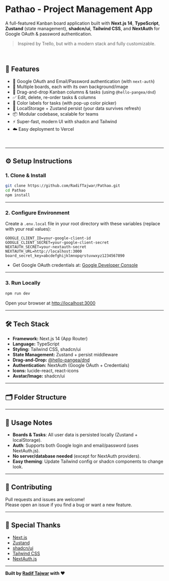 # Pathao - Project Management App

A full-featured Kanban board application built with **Next.js 14**, **TypeScript**, **Zustand** (state management), **shadcn/ui**, **Tailwind CSS**, and **NextAuth** for Google OAuth & password authentication.

> Inspired by Trello, but with a modern stack and fully customizable.

<br/>

## 🚀 Features

- 🔐 Google OAuth and Email/Password authentication (with `next-auth`)
- 📁 Multiple boards, each with its own background/image
- 📝 Drag-and-drop Kanban columns & tasks (using `@hello-pangea/dnd`)
- ✅ Edit, delete, re-order tasks & columns
- 🎨 Color labels for tasks (with pop-up color picker)
- 💾 LocalStorage + Zustand persist (your data survives refresh)
- 📦 Modular codebase, scalable for teams
- ⚡ Super-fast, modern UI with shadcn and Tailwind
- ☁️ Easy deployment to Vercel

<br/>

---

## ⚙️ Setup Instructions

### 1. Clone & Install

```sh
git clone https://github.com/RadifTajwar/Pathao.git
cd Pathao
npm install
```

---

### 2. Configure Environment

Create a `.env.local` file in your root directory with these variables (replace with your real values):

```
GOOGLE_CLIENT_ID=your-google-client-id
GOOGLE_CLIENT_SECRET=your-google-client-secret
NEXTAUTH_SECRET=your-nextauth-secret
NEXTAUTH_URL=http://localhost:3000
board_secret_key=abcdefghijklmnopqrstuvwxyz1234567890
```

- Get Google OAuth credentials at: [Google Developer Console](https://console.developers.google.com/)

---

### 3. Run Locally

```sh
npm run dev
```

Open your browser at [http://localhost:3000](http://localhost:3000)


---

## 🛠️ Tech Stack

- **Framework:** Next.js 14 (App Router)
- **Language:** TypeScript
- **Styling:** Tailwind CSS, shadcn/ui
- **State Management:** Zustand + persist middleware
- **Drag-and-Drop:** [@hello-pangea/dnd](https://github.com/hello-pangea/dnd)
- **Authentication:** NextAuth (Google OAuth + Credentials)
- **Icons:** lucide-react, react-icons
- **Avatar/Image:** shadcn/ui

---

## 🗂️ Folder Structure


---

## 📝 Usage Notes

- **Boards & Tasks**: All user data is persisted locally (Zustand + localStorage).
- **Auth**: Supports both Google login and email/password (uses NextAuth.js).
- **No server/database needed** (except for NextAuth providers).
- **Easy theming**: Update Tailwind config or shadcn components to change look.

---

## 🤝 Contributing

Pull requests and issues are welcome!  
Please open an issue if you find a bug or want a new feature.

---



## 🙏 Special Thanks

- [Next.js](https://nextjs.org/)
- [Zustand](https://zustand-demo.pmnd.rs/)
- [shadcn/ui](https://ui.shadcn.com/)
- [Tailwind CSS](https://tailwindcss.com/)
- [NextAuth.js](https://next-auth.js.org/)

---

**Built by [Radif Tajwar](https://github.com/RadifTajwar) with ❤️**
